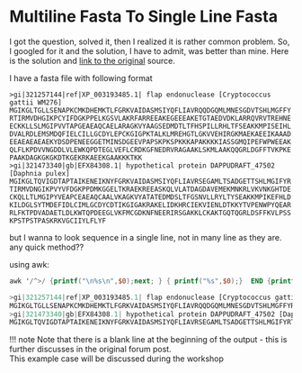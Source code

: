 # Multiline Fasta To Single Line Fasta
I got the question, solved it, then I realized it is rather common problem. 
So, I googled for it and the solution, I have to admit, was better than mine. 
Here is the solution and [link to the original](https://www.biostars.org/p/9262/) source.

I have a fasta file with following format

``` fasta title="file.fa"
>gi|321257144|ref|XP_003193485.1| flap endonuclease [Cryptococcus gattii WM276]
MGIKGLTGLLSENAPKCMKDHEMKTLFGRKVAIDASMSIYQFLIAVRQQDGQMLMNESGDVTSHLMGFFY
RTIRMVDHGIKPCYIFDGKPPELKGSVLAKRFARREEAKEGEEEAKETGTAEDVDKLARRQVRVTREHNE
ECKKLLSLMGIPVVTAPGEAEAQCAELARAGKVYAAGSEDMDTLTFHSPILLRHLTFSEAKKMPISEIHL
DVALRDLEMSMDQFIELCILLGCDYLEPCKGIGPKTALKLMREHGTLGKVVEHIRGKMAEKAEEIKAAAD
EEAEAEAEAEKYDSDPENEEGGETMINSDGEEVPAPSKPKSPKKKAPAKKKKIASSGMQIPEFWPWEEAK
QLFLKPDVVNGDDLVLEWKQPDTEGLVEFLCRDKGFNEDRVRAGAAKLSKMLAAKQQGRLDGFFTVKPKE
PAAKDAGKGKGKDTKGEKRKAEEKGAAKKKTKK
>gi|321473340|gb|EFX84308.1| hypothetical protein DAPPUDRAFT_47502 [Daphnia pulex]
MGIKGLTQVIGDTAPTAIKENEIKNYFGRKVAIDASMSIYQFLIAVRSEGAMLTSADGETTSHLMGIFYR
TIRMVDNGIKPVYVFDGKPPDMKGGELTKRAEKREEASKQLVLATDAGDAVEMEKMNKRLVKVNKGHTDE
CKQLLTLMGIPYVEAPCEAEAQCAALVKAGKVYATATEDMDSLTFGSNVLLRYLTYSEAKKMPIKEFHLD
KILDGLSYTMDEFIDLCIMLGCDYCDTIKGIGAKRAKELIDKHRCIEKVIENLDTKKYTVPENWPYQEAR
RLFKTPDVADAETLDLKWTQPDEEGLVKFMCGDKNFNEERIRSGAKKLCKAKTGQTQGRLDSFFKVLPSS
KPSTPSTPASKRKVGCIIYLFLYF
```
but I wanna to look sequence in a single line, not in many line as they are. any quick method??


using awk:
``` awk
awk '/^>/ {printf("\n%s\n",$0);next; } { printf("%s",$0);}  END {printf("\n");}' file.fa

>gi|321257144|ref|XP_003193485.1| flap endonuclease [Cryptococcus gattii WM276]
MGIKGLTGLLSENAPKCMKDHEMKTLFGRKVAIDASMSIYQFLIAVRQQDGQMLMNESGDVTSHLMGFFYRTIRMVDHGIKPCYIFDGKPPELKGSVLAKRFARREEAKEGEEEAKETGTAEDVDKLARRQVRVTREHNEECKKLLSLMGIPVVTAPGEAEAQCAELARAGKVYAAGSEDMDTLTFHSPILLRHLTFSEAKKMPISEIHLDVALRDLEMSMDQFIELCILLGCDYLEPCKGIGPKTALKLMREHGTLGKVVEHIRGKMAEKAEEIKAAADEEAEAEAEAEKYDSDPENEEGGETMINSDGEEVPAPSKPKSPKKKAPAKKKKIASSGMQIPEFWPWEEAKQLFLKPDVVNGDDLVLEWKQPDTEGLVEFLCRDKGFNEDRVRAGAAKLSKMLAAKQQGRLDGFFTVKPKEPAAKDAGKGKGKDTKGEKRKAEEKGAAKKKTKK
>gi|321473340|gb|EFX84308.1| hypothetical protein DAPPUDRAFT_47502 [Daphnia pulex]
MGIKGLTQVIGDTAPTAIKENEIKNYFGRKVAIDASMSIYQFLIAVRSEGAMLTSADGETTSHLMGIFYRTIRMVDNGIKPVYVFDGKPPDMKGGELTKRAEKREEASKQLVLATDAGDAVEMEKMNKRLVKVNKGHTDECKQLLTLMGIPYVEAPCEAEAQCAALVKAGKVYATATEDMDSLTFGSNVLLRYLTYSEAKKMPIKEFHLDKILDGLSYTMDEFIDLCIMLGCDYCDTIKGIGAKRAKELIDKHRCIEKVIENLDTKKYTVPENWPYQEARRLFKTPDVADAETLDLKWTQPDEEGLVKFMCGDKNFNEERIRSGAKKLCKAKTGQTQGRLDSFFKVLPSSKPSTPSTPASKRKVGCIIYLFLYF
```

!!! note
    Note that there is a blank line at the beginning of the output - this is further discusses in the original forum post.  
    This example case will be discussed during the workshop
